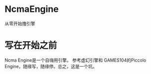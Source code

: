 # NcmaEngine
从零开始撸引擎

# 写在开始之前
Ncma Engine是一个自嗨用引擎。
参考虚幻引擎和 GAMES104的Piccolo Engine，随缘写，随缘停。总之，这是一个坑。
